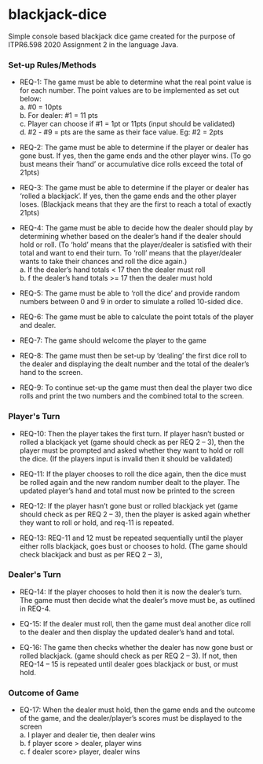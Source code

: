 # blackjack-dice
Simple console based blackjack dice game created for the purpose of ITPR6.598 2020 Assignment 2 in the language Java.

### Set-up Rules/Methods
* REQ-1: The game must be able to determine what the real point value is for each number. The point values are to be implemented as set out below: \
      a. #0 = 10pts \
      b. For dealer: #1 = 11 pts \
      c. Player can choose if #1 = 1pt or 11pts (input should be validated) \
      d. #2 - #9 = pts are the same as their face value. Eg: #2 = 2pts 

* REQ-2:  The game must be able to determine if the player or dealer has gone bust. If yes, then the game ends and the other player wins. 
(To go bust means their ‘hand’ or accumulative dice rolls exceed the total of 21pts)

* REQ-3:  The game must be able to determine if the player or dealer has ‘rolled a blackjack’.  If yes, then the game ends and the other player loses.
(Blackjack means that they are the first to reach a total of exactly 21pts)

* REQ-4:  The game must be able to decide how the dealer should play by determining whether based on the dealer’s hand if the dealer should hold or roll.
(To ‘hold’ means that the player/dealer is satisfied with their total and want to end their turn. To ‘roll’ means that the player/dealer wants to take their chances and roll the dice again.)\
      a. If the dealer’s hand totals < 17 then the dealer must roll\
      b. f the dealer’s hand totals >= 17 then the dealer must hold

* REQ-5:  The game must be able to ‘roll the dice’ and provide random numbers between 0 and 9 in order to simulate a rolled 10-sided dice.

* REQ-6:  The game must be able to calculate the point totals of the player and dealer.

* REQ-7:  The game should welcome the player to the game

* REQ-8:  The game must then be set-up by ‘dealing’ the first dice roll to the dealer and displaying the dealt number and the total of the dealer’s hand to the screen.

* REQ-9:  To continue set-up the game must then deal the player two dice rolls and print the two numbers and the combined total to the screen.

### Player's Turn
* REQ-10:  Then the player takes the first turn. If player hasn’t busted or rolled a blackjack yet (game should check as per REQ 2 – 3), then the player must be prompted and asked whether they want to hold or roll the dice. (If the players input is invalid then it should be validated)

* REQ-11:  If the player chooses to roll the dice again, then the dice must be rolled again and the new random number dealt to the player. The updated player’s hand and total must now be printed to the screen

* REQ-12:  If the player hasn’t gone bust or rolled blackjack yet (game should check as per REQ 2 – 3),  then the player is asked again whether they want to roll or hold, and req-11 is repeated.

* REQ-13:  REQ-11 and 12 must be repeated sequentially until the player either rolls blackjack, goes bust or chooses to hold. (The game should check blackjack and bust as per REQ 2 – 3),

### Dealer's Turn
* REQ-14:  If the player chooses to hold then it is now the dealer’s turn. The game must then decide what the dealer’s move must be, as outlined in REQ-4.

* EQ-15:  If the dealer must roll, then the game must deal another dice roll to the dealer and then display the updated dealer’s hand and total.

* EQ-16:  The game then checks whether the dealer has now gone bust or rolled blackjack. (game should check as per REQ 2 – 3). If not, then REQ-14 – 15 is repeated until dealer goes blackjack or bust, or must hold.

### Outcome of Game
* EQ-17:  When the dealer must hold, then the game ends and the outcome of the game, and the dealer/player’s scores must be displayed to the screen\
      a. I player and dealer tie, then dealer wins\
      b. f player score > dealer, player wins\
      c. f dealer score> player, dealer wins

